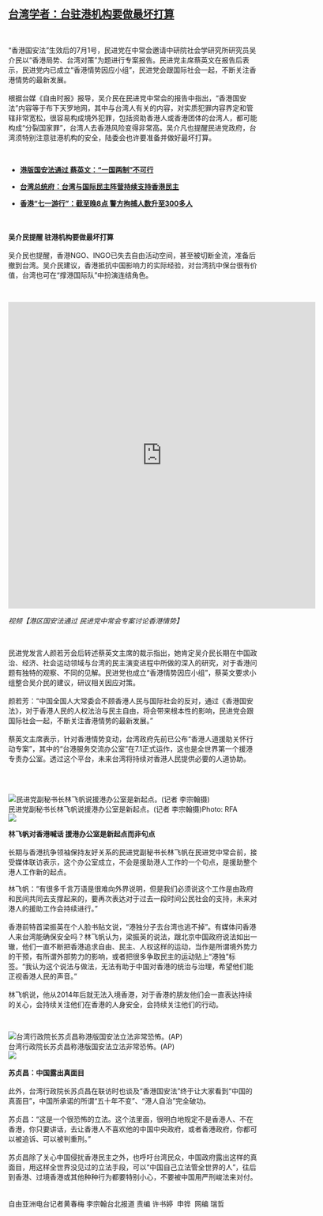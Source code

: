 <!--1593617216000-->
[台湾学者：台驻港机构要做最坏打算](https://www.rfa.org/mandarin/yataibaodao/gangtai/hcm2-07012020091112.html)
------

<p> </p><p>“香港国安法”生效后的7月1号，民进党在中常会邀请中研院社会学研究所研究员吴介民以“香港局势、台湾对策”为题进行专案报告。民进党主席蔡英文在报告后表示，民进党内已成立“香港情势因应小组”，民进党会跟国际社会一起，不断关注香港情势的最新发展。<br/> <br/> 根据台媒《自由时报》报导，吴介民在民进党中常会的报告中指出，“香港国安法”内容等于布下天罗地网，其中与台湾人有关的内容，对实质犯罪内容界定和管辖非常宽松，很容易构成境外犯罪，包括资助香港人或香港团体的台湾人，都可能构成“分裂国家罪”，台湾人去香港风险变得非常高。吴介凡也提醒民进党政府，台湾须特别注意驻港机构的安全，陆委会也许要准备并做好最坏打算。</p><p> </p><ul><li><b><a class="external-link" href="http://www.rfa.org/mandarin/yataibaodao/gangtai/hcm-06302020082612.html">港版国安法通过 蔡英文：“一国两制”不可行</a></b></li></ul><ul><li><b><a class="external-link" href="http://www.rfa.org/mandarin/Xinwen/2-06302020073850.html">台湾总统府：台湾与国际民主阵营持续支持香港民主</a></b></li></ul><ul><li><b><a class="external-link" href="http://www.rfa.org/mandarin/Xinwen/4-07012020090707.html">香港“七一游行”：截至晚8点 警方拘捕人数升至300多人</a></b></li></ul><p><br/> <br/> <b>吴介民提醒 驻港机构要做最坏打算</b><br/> <br/> 吴介民也提醒，香港NGO、INGO已失去自由活动空间，甚至被切断金流，准备后撤到台湾。吴介民建议，香港抵抗中国影响力的实际经验，对台湾抗中保台很有价值，台湾也可在“撑港国际队”中扮演连结角色。</p><p> </p><p><iframe frameborder="0" height="620" scrolling="no" src="https://www.facebook.com/plugins/video.php?href=https%3A%2F%2Fwww.facebook.com%2FRFAChinese%2Fvideos%2F3051026911676444%2F&amp;show_text=0&amp;width=622" width="622"></iframe></p><p><i>视频<span><span title="【港区国安法通过 民进党中常会专案讨论香港情势】">【港区国安法通过 民进党中常会专案讨论香港情势】</span></span></i></p><p> </p><p>民进党发言人颜若芳会后转述蔡英文主席的裁示指出，她肯定吴介民长期在中国政治、经济、社会运动领域与台湾的民主演变进程中所做的深入的研究，对于香港问题有独特的观察、不同的见解。民进党也成立“香港情势因应小组”，蔡英文要求小组整合吴介民的建议，研议相关因应对策。<br/> <br/> 颜若芳：“中国全国人大常委会不顾香港人民与国际社会的反对，通过《香港国安法》，对于香港人民的人权法治与民主自由，将会带来根本性的影响，民进党会跟国际社会一起，不断关注香港情势的最新发展。”<br/> <br/> 蔡英文主席表示，针对香港情势变动，台湾政府先前已公布“香港人道援助关怀行动专案”，其中的“台港服务交流办公室”在7.1正式运作，这也是全世界第一个援港专责办公室。透过这个平台，未来台湾将持续对香港人民提供必要的人道协助。<br/> <br/> <b> </b></p><p> </p><p><div class="image-inline captioned" style="width:640px;"><div style="width:640px;"><img alt="民进党副秘书长林飞帆说援港办公室是新起点。(记者 李宗翰摄)" src="https://www.rfa.org/mandarin/yataibaodao/gangtai/hcm2-07012020091112.html/679798db5e066c1190329ee8.png" title="民进党副秘书长林飞帆说援港办公室是新起点。(记者 李宗翰摄)"/></div><div class="image-caption"><span style="width:640px;">民进党副秘书长林飞帆说援港办公室是新起点。(记者 李宗翰摄)</span><span class="copyright">Photo: RFA</span></div><div id="zoomattribute"><a class="single_image" href="/mandarin/yataibaodao/gangtai/hcm2-07012020091112.html/679798db5e066c1190329ee8.png" title="民进党副秘书长林飞帆说援港办公室是新起点。(记者 李宗翰摄)"><img src="/rfa_resources/graphics/icon-zoom.png"/></a></div></div></p><p><b>林飞帆对香港喊话 援港办公室是新起点而非句点</b><br/> <br/> 长期与香港抗争领袖保持友好关系的民进党副秘书长林飞帆在民进党中常会前，接受媒体联访表示，这个办公室成立，不会是援助港人工作的一个句点，是援助整个港人工作新的起点。</p><p>林飞帆：“有很多千言万语是很难向外界说明，但是我们必须说这个工作是由政府和民间共同去支撑起来的，要再次表达对于过去一段时间公民社会的支持，未来对港人的援助工作会持续进行。”<br/> <br/> 香港前特首梁振英在个人脸书贴文说，“港独分子去台湾也逃不掉”。有媒体问香港人来台湾能确保安全吗？林飞帆认为，梁振英的说法，跟北京中国政府说法如出一辙，他们一直不断把香港追求自由、民主、人权这样的运动，当作是所谓境外势力的干预，有所谓外部势力的影响，或者把很多争取民主的运动贴上“港独”标签。“我认为这个说法与做法，无法有助于中国对香港的统治与治理，希望他们能正视香港人民的声音。”<br/> <br/> 林飞帆说，他从2014年后就无法入境香港，对于香港的朋友他们会一直表达持续的关心，会持续关注他们在香港的人身安全，会持续关注他们的行动。</p><p> </p><p><div class="image-inline captioned" style="width:1500px;"><div style="width:1500px;"><img alt="台湾行政院长苏贞昌称港版国安法立法非常恐怖。(AP)" src="https://www.rfa.org/mandarin/yataibaodao/gangtai/hcm2-07012020091112.html/AP_19011243208288.jpg" title="台湾行政院长苏贞昌称港版国安法立法非常恐怖。(AP)"/></div><div class="image-caption"><span style="width:1500px;">台湾行政院长苏贞昌称港版国安法立法非常恐怖。(AP)</span><span class="copyright"> </span></div><div id="zoomattribute"><a class="single_image" href="/mandarin/yataibaodao/gangtai/hcm2-07012020091112.html/AP_19011243208288.jpg" title="台湾行政院长苏贞昌称港版国安法立法非常恐怖。(AP)"><img src="/rfa_resources/graphics/icon-zoom.png"/></a></div></div><br/> <b>苏贞昌：中国露出真面目</b><br/> <br/> 此外，台湾行政院长苏贞昌在联访时也谈及“香港国安法”终于让大家看到“中国的真面目”，中国所承诺的所谓“五十年不变”、“港人自治”完全破功。<br/> <br/> 苏贞昌：“这是一个很恐怖的立法。这个法里面，很明白地规定不是香港人、不在香港，你只要讲话，去让香港人不喜欢他的中国中央政府，或者香港政府，你都可以被追诉、可以被判重刑。”<br/> <br/> 苏贞昌除了关心中国侵扰香港民主之外，也呼吁台湾民众，中国政府露出这样的真面目，用这样全世界没见过的立法手段，可以“中国自己立法管全世界的人”，往后到香港、过境香港或其他种种行为都要特别小心，不要被中国用严刑峻法来对付。<br/> <br/> <br/> 自由亚洲电台记者黄春梅 李宗翰台北报道 责编 许书婷  申铧  网编 瑞哲</p>
